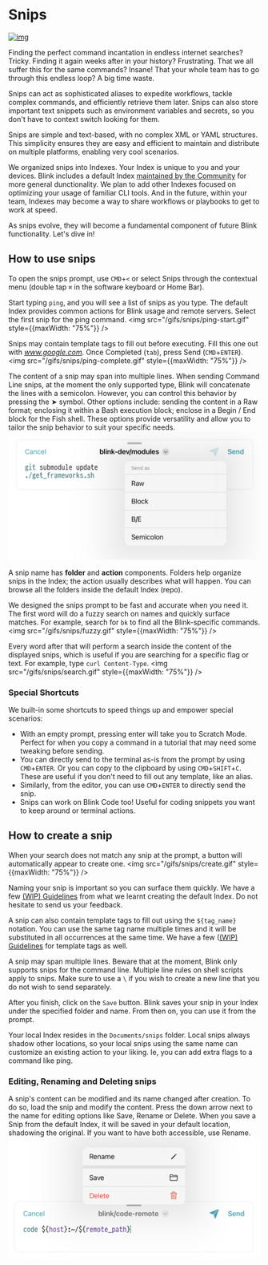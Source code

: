 # Snips

[![img](https://imgs.xkcd.com/comics/tar.png)](https://xkcd.com/1168)

Finding the perfect command incantation in endless internet searches? Tricky. Finding it again weeks after in your history? Frustrating. That we all suffer this for the same commands? Insane! That your whole team has to go through this endless loop? A big time waste.

Snips can act as sophisticated aliases to expedite workflows, tackle complex commands, and efficiently retrieve them later. Snips can also store important text snippets such as environment variables and secrets, so you don't have to context switch looking for them. 

Snips are simple and text-based, with no complex XML or YAML structures. This simplicity ensures they are easy and efficient to maintain and distribute on multiple platforms, enabling very cool scenarios. 

We organized snips into Indexes. Your Index is unique to you and your devices. Blink includes a default Index [maintained by the Community](https://github.com/blinksh/snippets.git) for more general dunctionality. We plan to add other Indexes focused on optimizing your usage of familiar CLI tools. And in the future, within your team, Indexes may become a way to share workflows or playbooks to get to work at speed.

As snips evolve, they will become a fundamental component of future Blink functionality. Let's dive in!

## How to use snips

To open the snips prompt, use  `CMD`+`<` or select Snips through the contextual menu (double tap `⌘` in the software keyboard or Home Bar).

Start typing `ping`, and you will see a list of snips as you type. The default Index provides common actions for Blink usage and remote servers. Select the first snip for the ping command.
<img src="/gifs/snips/ping-start.gif" style={{maxWidth: "75%"}} />

Snips may contain template tags to fill out before executing. Fill this one out with *www.google.com*. Once Completed (`tab`), press Send (`CMD`+`ENTER`).
<img src="/gifs/snips/ping-complete.gif" style={{maxWidth: "75%"}} />

The content of a snip may span into multiple lines. When sending Command Line snips, at the moment the only supported type, Blink will concatenate the lines with a semicolon. However, you can control this behavior by pressing the ➤ symbol. Other options include: sending the content in a Raw format;  enclosing it within a Bash execution block; enclose in a Begin / End block for the Fish shell. These options provide versatility and allow you to tailor the snip behavior to suit your specific needs.
![img](./snips/send.jpg)

A snip name has **folder** and **action** components. Folders help organize snips in the Index; the action usually describes what will happen. You can browse all the folders inside the default Index (repo).

We designed the snips prompt to be fast and accurate when you need it. The first word will do a fuzzy search on names and quickly surface matches. For example, search for `bk` to find all the Blink-specific commands. 
<img src="/gifs/snips/fuzzy.gif" style={{maxWidth: "75%"}} />

Every word after that will perform a search inside the content of the displayed snips, which is useful if you are searching for a specific flag or text. For example, type `curl Content-Type`.
<img src="/gifs/snips/search.gif" style={{maxWidth: "75%"}} />

### Special Shortcuts

We built-in some shortcuts to speed things up and empower special scenarios:

- With an empty prompt, pressing enter will take you to Scratch Mode. Perfect for when you copy a command in a tutorial that may need some tweaking before sending.
- You can directly send to the terminal as-is from the prompt by using `CMD`+`ENTER`. Or you can copy to the clipboard by using `CMD`+`SHIFT`+`C`. These are useful if you don't need to fill out any template, like an alias.
- Similarly, from the editor, you can use `CMD`+`ENTER` to directly send the snip.
- Snips can work on Blink Code too! Useful for coding snippets you want to keep around or terminal actions.

## How to create a snip

When your search does not match any snip at the prompt, a button will automatically appear to create one.
<img src="/gifs/snips/create.gif" style={{maxWidth: "75%"}} />

Naming your snip is important so you can surface them quickly. We have a few [(WIP) Guidelines](https://github.com/blinksh/snippets.git) from what we learnt creating the default Index. Do not hesitate to send us your feedback.

A snip can also contain template tags to fill out using the `${tag_name}` notation. You can use the same tag name multiple times and it will be substituted in all occurrences at the same time. We have a few ([(WIP) Guidelines](https://github.com/blinksh/snippets.git) for template tags as well.

A snip may span multiple lines. Beware that at the moment, Blink only supports snips for the command line. Multiple line rules on shell scripts apply to snips. Make sure to use a `\` if you wish to create a new line that you do not wish to send separately.

After you finish, click on the `Save` button. Blink saves your snip in your Index under the specified folder and name. From then on, you can use it from the prompt.

Your local Index resides in the `Documents/snips` folder. Local snips always shadow other locations, so your local snips using the same name can customize an existing action to your liking. Ie, you can add extra flags to a command like ping.

### Editing, Renaming and Deleting snips
A snip's content can be modified and its name changed after creation. To do so, load the snip and modify the content. Press the down arrow next to the name for editing options like Save, Rename or Delete. When you save a Snip from the default Index, it will be saved in your default location, shadowing the original. If you want to have both accessible, use Rename.
![img](./snips/rename.jpg)
